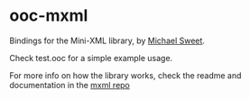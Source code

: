 ooc-mxml
========

Bindings for the Mini-XML library, by [Michael Sweet](http://www.msweet.org/).

Check test.ooc for a simple example usage.

For more info on how the library works, check the readme and documentation in the [mxml repo](http://svn.msweet.org/mxml/trunk/)
